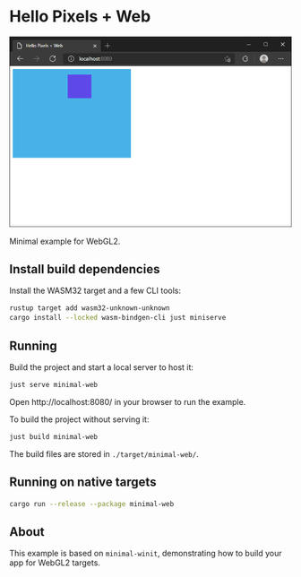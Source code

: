 # Hello Pixels + Web

![Hello Pixels + Web](../../img/minimal-web.png)

Minimal example for WebGL2.

## Install build dependencies

Install the WASM32 target and a few CLI tools:

```bash
rustup target add wasm32-unknown-unknown
cargo install --locked wasm-bindgen-cli just miniserve
```

## Running

Build the project and start a local server to host it:

```bash
just serve minimal-web
```

Open http://localhost:8080/ in your browser to run the example.

To build the project without serving it:

```bash
just build minimal-web
```

The build files are stored in `./target/minimal-web/`.

## Running on native targets

```bash
cargo run --release --package minimal-web
```

## About

This example is based on `minimal-winit`, demonstrating how to build your app for WebGL2 targets.
